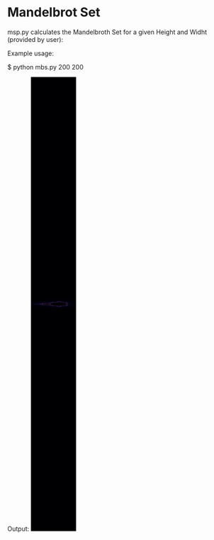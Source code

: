 # Mandelbrot Set 

msp.py calculates the Mandelbroth Set for a given Height and Widht (provided by user):

Example usage:

$ python mbs.py 200 200

Output:
 ![image info](./out.jpg)